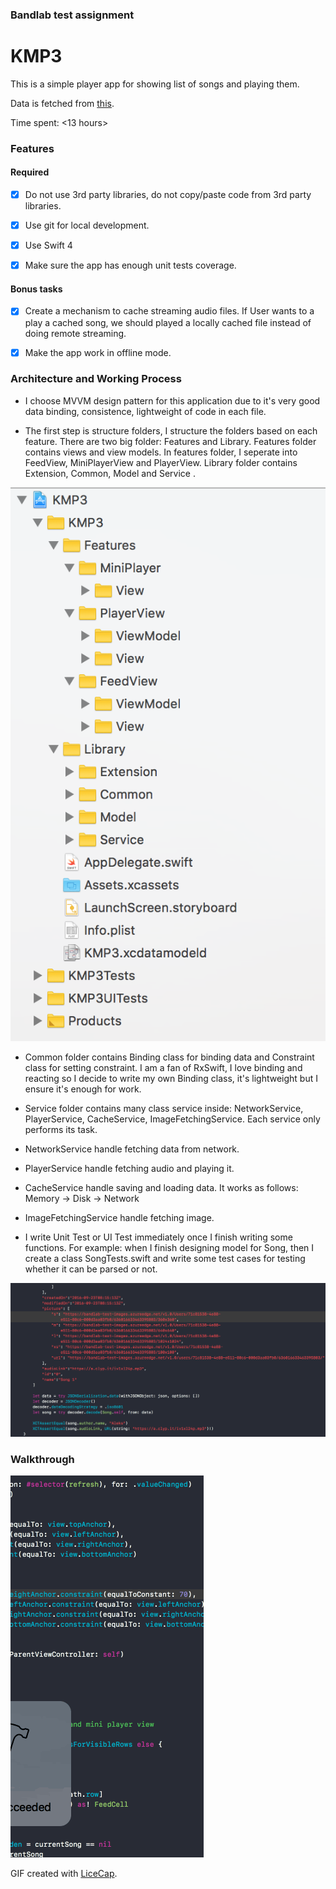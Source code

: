 ### Bandlab test assignment
# KMP3

This is a simple player app for showing list of songs and playing them.

Data is fetched from [this](https://gist.githubusercontent.com/anonymous/fec47e2418986b7bdb630a1772232f7d/raw/5e3e6f4dc0b94906dca8de415c585b01069af3f7/57eb7cc5e4b0bcac9f7581c8.json).

Time spent: <13 hours>

### Features

#### Required

- [x] Do not use 3rd party libraries, do not copy/paste code from 3rd party libraries.

- [x] Use git for local development.

- [x] Use Swift 4

- [x] Make sure the app has enough unit tests coverage.


#### Bonus tasks

- [x] Create a mechanism to cache streaming audio files. If User wants to a play a cached song, we should played a locally cached file instead of doing remote streaming.

- [x] Make the app work in offline mode.


### Architecture and Working Process

- I choose MVVM design pattern for this application due to it's very good data binding, consistence, lightweight of code in each file.

- The first step is structure folders, I structure the folders based on each feature. There are two big folder: Features and Library. Features folder contains views and view models. In features folder, I seperate into FeedView, MiniPlayerView and PlayerView. Library folder contains Extension, Common, Model and Service .

<img src="https://github.com/khuong291/KMP3/blob/master/Images/folder_structure.png">

- Common folder contains Binding class for binding data and Constraint class for setting constraint. I am a fan of RxSwift, I love binding and reacting so I decide to write my own Binding class, it's lightweight but I ensure it's enough for work.

- Service folder contains many class service inside: NetworkService, PlayerService, CacheService, ImageFetchingService. Each service only performs its task.

- NetworkService handle fetching data from network.

- PlayerService handle fetching audio and playing it.

- CacheService handle saving and loading data. It works as follows: Memory -> Disk -> Network

- ImageFetchingService handle fetching image. 

- I write Unit Test or UI Test immediately once I finish writing some functions. For example: when I finish designing model for Song, then I create a class SongTests.swift and write some test cases for testing whether it can be parsed or not.

<img src="https://github.com/khuong291/KMP3/blob/master/Images/testcase.png">

### Walkthrough

![](KMP3.gif)

GIF created with [LiceCap](http://www.cockos.com/licecap/).
